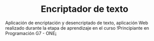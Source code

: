 <h1 align="center"> Encriptador de texto </h1>

Aplicación de encriptación y desencriptado de texto, aplicación Web realizado durante la etapa de aprendizaje en el curso !Principiante en Programación G7 - ONE¡
